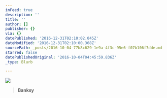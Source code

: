 ```yaml
---
inFeed: true
description: ''
title: ''
author: []
publisher: {}
via: {}
datePublished: '2016-12-31T02:10:02.045Z'
dateModified: '2016-12-31T02:10:00.368Z'
sourcePath: _posts/2016-10-04-77b8c629-1e9a-4f3c-95e6-f07b106f7dde.md
starred: false
datePublishedOriginal: '2016-10-04T04:45:59.836Z'
_type: Blurb

---
```

![](https://the-grid-user-content.s3-us-west-2.amazonaws.com/a5bd6c69-82cf-40bf-99e3-99add3d98388.jpg)

> **Banksy**